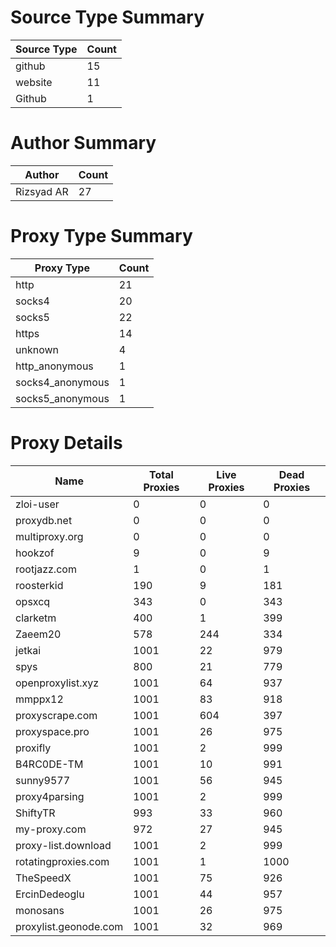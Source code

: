 # Source Type Summary

| Source Type | Count |
|-------------|-------|
| github | 15 |
| website | 11 |
| Github | 1 |


# Author Summary

| Author | Count |
|--------|-------|
| Rizsyad AR | 27 |


# Proxy Type Summary

| Proxy Type | Count |
|------------|-------|
| http | 21 |
| socks4 | 20 |
| socks5 | 22 |
| https | 14 |
| unknown | 4 |
| http_anonymous | 1 |
| socks4_anonymous | 1 |
| socks5_anonymous | 1 |


# Proxy Details

| Name | Total Proxies | Live Proxies | Dead Proxies |
|------|---------------|--------------|---------------|
| zloi-user | 0 | 0 | 0 |
| proxydb.net | 0 | 0 | 0 |
| multiproxy.org | 0 | 0 | 0 |
| hookzof | 9 | 0 | 9 |
| rootjazz.com | 1 | 0 | 1 |
| roosterkid | 190 | 9 | 181 |
| opsxcq | 343 | 0 | 343 |
| clarketm | 400 | 1 | 399 |
| Zaeem20 | 578 | 244 | 334 |
| jetkai | 1001 | 22 | 979 |
| spys | 800 | 21 | 779 |
| openproxylist.xyz | 1001 | 64 | 937 |
| mmppx12 | 1001 | 83 | 918 |
| proxyscrape.com | 1001 | 604 | 397 |
| proxyspace.pro | 1001 | 26 | 975 |
| proxifly | 1001 | 2 | 999 |
| B4RC0DE-TM | 1001 | 10 | 991 |
| sunny9577 | 1001 | 56 | 945 |
| proxy4parsing | 1001 | 2 | 999 |
| ShiftyTR | 993 | 33 | 960 |
| my-proxy.com | 972 | 27 | 945 |
| proxy-list.download | 1001 | 2 | 999 |
| rotatingproxies.com | 1001 | 1 | 1000 |
| TheSpeedX | 1001 | 75 | 926 |
| ErcinDedeoglu | 1001 | 44 | 957 |
| monosans | 1001 | 26 | 975 |
| proxylist.geonode.com | 1001 | 32 | 969 |
